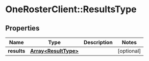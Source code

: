 # OneRosterClient::ResultsType

## Properties
Name | Type | Description | Notes
------------ | ------------- | ------------- | -------------
**results** | [**Array&lt;ResultType&gt;**](ResultType.md) |  | [optional] 


